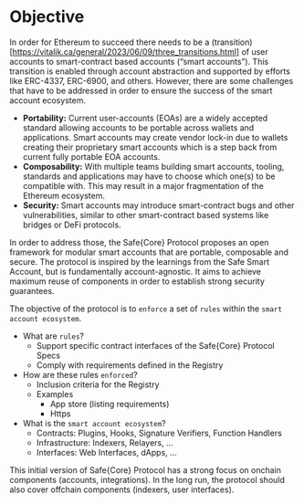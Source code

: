 # Objective

In order for Ethereum to succeed there needs to be a (transition)[https://vitalik.ca/general/2023/06/09/three_transitions.html] of user accounts to smart-contract based accounts (“smart accounts”). This transition is enabled through account abstraction and supported by efforts like ERC-4337, ERC-6900, and others. However, there are some challenges that have to be addressed in order to ensure the success of the smart account ecosystem.

- **Portability:** Current user-accounts (EOAs) are a widely accepted standard allowing accounts to be portable across wallets and applications. Smart accounts may create vendor lock-in due to wallets creating their proprietary smart accounts which is a step back from current fully portable EOA accounts.
- **Composability:** With multiple teams building smart accounts, tooling, standards and applications may have to choose which one(s) to be compatible with. This may result in a major fragmentation of the Ethereum ecosystem.
- **Security:** Smart accounts may introduce smart-contract bugs and other vulnerabilities, similar to other smart-contract based systems like bridges or DeFi protocols.

In order to address those, the Safe{Core} Protocol proposes an open framework for modular smart accounts that are portable, composable and secure. The protocol is inspired by the learnings from the Safe Smart Account, but is fundamentally account-agnostic. It aims to achieve maximum reuse of components in order to establish strong security guarantees.


The objective of the protocol is to `enforce` a set of `rules` within the `smart account ecosystem`.


- What are `rules`?
    - Support specific contract interfaces of the Safe{Core} Protocol Specs
    - Comply with requirements defined in the Registry
- How are these rules `enforced`?
    - Inclusion criteria for the Registry
    - Examples
        - App store (listing requirements)
        - Https
- What is the `smart account ecosystem`?
    - Contracts: Plugins, Hooks, Signature Verifiers, Function Handlers
    - Infrastructure: Indexers, Relayers, …
    - Interfaces: Web Interfaces, dApps, …


This initial version of Safe{Core} Protocol has a strong focus on onchain components (accounts, integrations). In the long run, the protocol should also cover offchain components (indexers, user interfaces). 
